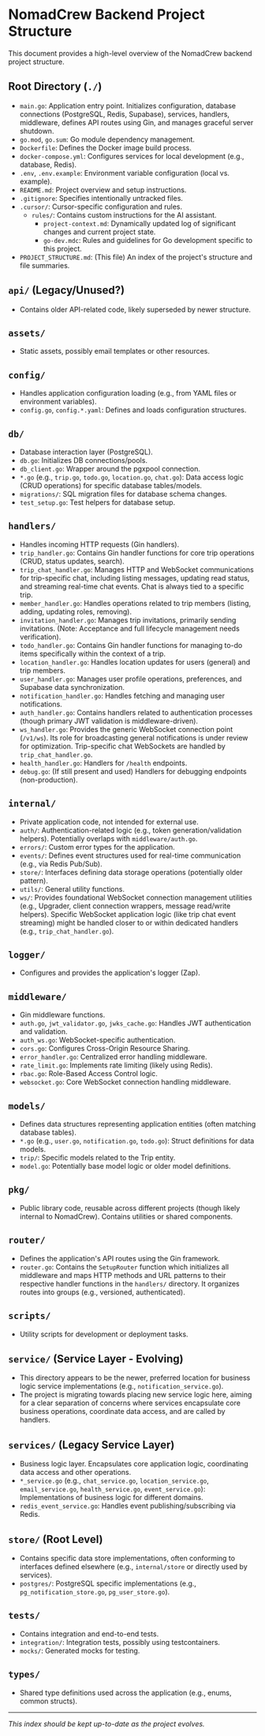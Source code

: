 # NomadCrew Backend Project Structure

This document provides a high-level overview of the NomadCrew backend project structure.

## Root Directory (`./`)

- `main.go`: Application entry point. Initializes configuration, database connections (PostgreSQL, Redis, Supabase), services, handlers, middleware, defines API routes using Gin, and manages graceful server shutdown.
- `go.mod`, `go.sum`: Go module dependency management.
- `Dockerfile`: Defines the Docker image build process.
- `docker-compose.yml`: Configures services for local development (e.g., database, Redis).
- `.env`, `.env.example`: Environment variable configuration (local vs. example).
- `README.md`: Project overview and setup instructions.
- `.gitignore`: Specifies intentionally untracked files.
- `.cursor/`: Cursor-specific configuration and rules.
  - `rules/`: Contains custom instructions for the AI assistant.
    - `project-context.md`: Dynamically updated log of significant changes and current project state.
    - `go-dev.mdc`: Rules and guidelines for Go development specific to this project.
- `PROJECT_STRUCTURE.md`: (This file) An index of the project's structure and file summaries.

## `api/` (Legacy/Unused?)

- Contains older API-related code, likely superseded by newer structure.

## `assets/`

- Static assets, possibly email templates or other resources.

## `config/`

- Handles application configuration loading (e.g., from YAML files or environment variables).
- `config.go`, `config.*.yaml`: Defines and loads configuration structures.

## `db/`

- Database interaction layer (PostgreSQL).
- `db.go`: Initializes DB connections/pools.
- `db_client.go`: Wrapper around the pgxpool connection.
- `*.go` (e.g., `trip.go`, `todo.go`, `location.go`, `chat.go`): Data access logic (CRUD operations) for specific database tables/models.
- `migrations/`: SQL migration files for database schema changes.
- `test_setup.go`: Test helpers for database setup.

## `handlers/`

- Handles incoming HTTP requests (Gin handlers).
- `trip_handler.go`: Contains Gin handler functions for core trip operations (CRUD, status updates, search).
- `trip_chat_handler.go`: Manages HTTP and WebSocket communications for trip-specific chat, including listing messages, updating read status, and streaming real-time chat events. Chat is always tied to a specific trip.
- `member_handler.go`: Handles operations related to trip members (listing, adding, updating roles, removing).
- `invitation_handler.go`: Manages trip invitations, primarily sending invitations. (Note: Acceptance and full lifecycle management needs verification).
- `todo_handler.go`: Contains Gin handler functions for managing to-do items specifically within the context of a trip.
- `location_handler.go`: Handles location updates for users (general) and trip members.
- `user_handler.go`: Manages user profile operations, preferences, and Supabase data synchronization.
- `notification_handler.go`: Handles fetching and managing user notifications.
- `auth_handler.go`: Contains handlers related to authentication processes (though primary JWT validation is middleware-driven).
- `ws_handler.go`: Provides the generic WebSocket connection point (`/v1/ws`). Its role for broadcasting general notifications is under review for optimization. Trip-specific chat WebSockets are handled by `trip_chat_handler.go`.
- `health_handler.go`: Handlers for `/health` endpoints.
- `debug.go`: (If still present and used) Handlers for debugging endpoints (non-production).

## `internal/`

- Private application code, not intended for external use.
- `auth/`: Authentication-related logic (e.g., token generation/validation helpers). Potentially overlaps with `middleware/auth.go`.
- `errors/`: Custom error types for the application.
- `events/`: Defines event structures used for real-time communication (e.g., via Redis Pub/Sub).
- `store/`: Interfaces defining data storage operations (potentially older pattern).
- `utils/`: General utility functions.
- `ws/`: Provides foundational WebSocket connection management utilities (e.g., Upgrader, client connection wrappers, message read/write helpers). Specific WebSocket application logic (like trip chat event streaming) might be handled closer to or within dedicated handlers (e.g., `trip_chat_handler.go`).

## `logger/`

- Configures and provides the application's logger (Zap).

## `middleware/`

- Gin middleware functions.
- `auth.go`, `jwt_validator.go`, `jwks_cache.go`: Handles JWT authentication and validation.
- `auth_ws.go`: WebSocket-specific authentication.
- `cors.go`: Configures Cross-Origin Resource Sharing.
- `error_handler.go`: Centralized error handling middleware.
- `rate_limit.go`: Implements rate limiting (likely using Redis).
- `rbac.go`: Role-Based Access Control logic.
- `websocket.go`: Core WebSocket connection handling middleware.

## `models/`

- Defines data structures representing application entities (often matching database tables).
- `*.go` (e.g., `user.go`, `notification.go`, `todo.go`): Struct definitions for data models.
- `trip/`: Specific models related to the Trip entity.
- `model.go`: Potentially base model logic or older model definitions.

## `pkg/`

- Public library code, reusable across different projects (though likely internal to NomadCrew). Contains utilities or shared components.

## `router/`

- Defines the application's API routes using the Gin framework.
- `router.go`: Contains the `SetupRouter` function which initializes all middleware and maps HTTP methods and URL patterns to their respective handler functions in the `handlers/` directory. It organizes routes into groups (e.g., versioned, authenticated).

## `scripts/`

- Utility scripts for development or deployment tasks.

## `service/` (Service Layer - Evolving)

- This directory appears to be the newer, preferred location for business logic service implementations (e.g., `notification_service.go`).
- The project is migrating towards placing new service logic here, aiming for a clear separation of concerns where services encapsulate core business operations, coordinate data access, and are called by handlers.

## `services/` (Legacy Service Layer)

- Business logic layer. Encapsulates core application logic, coordinating data access and other operations.
- `*_service.go` (e.g., `chat_service.go`, `location_service.go`, `email_service.go`, `health_service.go`, `event_service.go`): Implementations of business logic for different domains.
- `redis_event_service.go`: Handles event publishing/subscribing via Redis.

## `store/` (Root Level)

- Contains specific data store implementations, often conforming to interfaces defined elsewhere (e.g., `internal/store` or directly used by services).
- `postgres/`: PostgreSQL specific implementations (e.g., `pg_notification_store.go`, `pg_user_store.go`).

## `tests/`

- Contains integration and end-to-end tests.
- `integration/`: Integration tests, possibly using testcontainers.
- `mocks/`: Generated mocks for testing.

## `types/`

- Shared type definitions used across the application (e.g., enums, common structs).

---
*This index should be kept up-to-date as the project evolves.* 